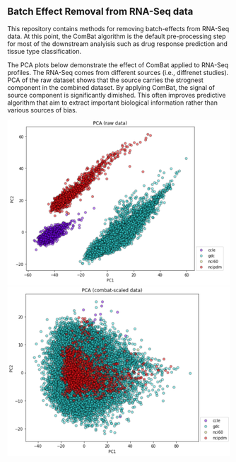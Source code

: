## Batch Effect Removal from RNA-Seq data
This repository contains methods for removing batch-effects from RNA-Seq data. At this point, the ComBat algorithm is the default pre-processing step for most of the downstream analyisis such as drug response prediction and tissue type classification.

The PCA plots below demonstrate the effect of ComBat applied to RNA-Seq profiles. 
The RNA-Seq comes from different sources (i.e., diffrenet studies). PCA of the raw dataset shows that the source carries the strognest component in the combined dataset.
By applying ComBat, the signal of source component is significantly dimished. This often improves predictive algorithm that aim to extract important biological information rather than various sources of bias.

<img src="README_images/Raw_RNASeq.png">
<img src="README_images/COMBAT_RNASeq.png">
